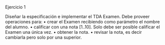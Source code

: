Ejercicio 1

Diseñar la especificación e implementar el TDA Examen. Debe proveer operaciones para:
    • crear el Examen recibiendo como parámetro el nombre del alumno.
    • calificar con una nota [1..10]. Solo debe ser posible calificar el Examen una única vez.
    • obtener la nota.
    • revisar la nota, es decir cambiarla pero solo por una superior.